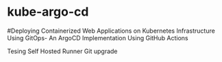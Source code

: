 # kube-argo-cd

#Deploying Containerized Web Applications on Kubernetes Infrastructure Using GitOps- An ArgoCD Implementation Using GitHub Actions


Tesing Self Hosted Runner
Git upgrade